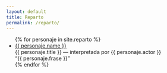 ```yaml
---
layout: default
title: Reparto
permalink: /reparto/
---
```

<ul>
  {% for personaje in site.reparto %}
    <li>
      <a href="{{ personaje.url }}">{{ personaje.name }}</a><br/>
      {{ personaje.title }} — interpretada por {{ personaje.actor }}<br/>
      “{{ personaje.frase }}”
    </li>
  {% endfor %}
</ul>
